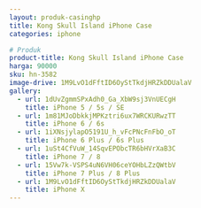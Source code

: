 ```yaml
---
layout: produk-casinghp
title: Kong Skull Island iPhone Case
categories: iphone

# Produk
product-title: Kong Skull Island iPhone Case
harga: 90000
sku: hn-3582
image-drive: 1M9LvO1dFftID6OyStTkdjHRZkDDUalaV
gallery:
  - url: 1dUvZgmmSPxAdh0_Ga_XbW9sj3VnUECgH
    title: iPhone 5 / 5s / SE
  - url: 1m81MJoDbkkjMPKztri6ux7WRCKURwzTT
    title: iPhone 6 / 6s
  - url: 1iXNsjylapO5191U_h_vFcPNcFnFbO_oT
    title: iPhone 6 Plus / 6s Plus
  - url: 1uSt4CfVuW_14SqvEPObcTR6bHVrXaB3C
    title: iPhone 7 / 8
  - url: 15Vw7k-VSPS4uN6VH06ceYOHbLZzQWtbV
    title: iPhone 7 Plus / 8 Plus
  - url: 1M9LvO1dFftID6OyStTkdjHRZkDDUalaV
    title: iPhone X
---
```

